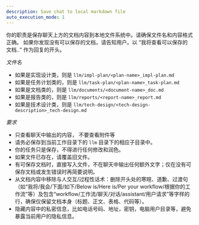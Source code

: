 ```yaml
---
description: Save chat to local markdown file
auto_execution_mode: 1
---
```


你的职责是保存聊天上方的文档内容到本地文件系统中。请确保文件名和内容格式正确。 如果你发现没有可以保存的文档，请告知用户。以 “我将查看可以保存的文档..“ 作为回复的开头。

_文件名_

- 如果是实现设计类，则是 `llm/impl-plan/<plan-name>_impl-plan.md`
- 如果是任务计划类的，则是 `llm/task-plan/<plan-name>_task-plan.md`
- 如果是文档类的，则是 `llm/documents/<document-name>_doc.md`
- 如果是报告类的，则是 `llm/reports/<report-name>_report.md`
- 如果是技术设计类，则是 `llm/tech-design/<tech-design-description>_tech-design.md`

_要求_

- 只查看聊天中输出的内容， 不要查看附件等
- 请务必保存到当前工作目录下的 `llm` 目录下的相应子目录中。
- 你的任务只是保存，不得进行任何修改和润色。
- 如果文件已存在，请覆盖旧文件。
- 有可保存文档时，直接写入文件，不在聊天中输出任何额外文字；仅在没有可保存文档或发生错误时再简要说明。
- 从文档内容中移除与人交互/过程性话术：删除开头处的寒暄、道歉、过渡句（如“我将/我会/下面/如下/Below is/Here is/Per your workflow/根据你的工作流”等）及包含“workflow/工作流/聊天/对话/assistant/用户请求”等字样的行，确保仅保留文档本身（标题、正文、表格、代码等）。
- 隐藏内容中的私密信息，比如电话号码、地址，密钥，电脑用户目录等，避免暴露当前用户的隐私信息。
